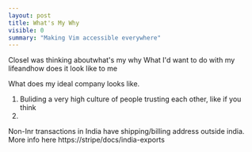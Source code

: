 ```yaml
---
layout: post
title: What's My Why 
visible: 0
summary: "Making Vim accessible everywhere"
---
```


CloseI was thinking aboutwhat's my why What I'd want to do with my lifeandhow does it look like to me

What does my ideal company looks like.
1. Buliding a very high culture of people trusting each other, like if you think 
2. 

Non-Inr transactions in India have shipping/billing address outside india. More info here
https://stripe/docs/india-exports